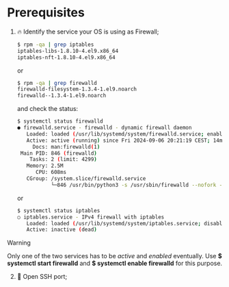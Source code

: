 # Prerequisites
1. :fire: Identify the service your OS is using as Firewall;
    ```bash
    $ rpm -qa | grep iptables
    iptables-libs-1.8.10-4.el9.x86_64
    iptables-nft-1.8.10-4.el9.x86_64
    ```
    or
   
    ```bash
    $ rpm -qa | grep firewalld
    firewalld-filesystem-1.3.4-1.el9.noarch
    firewalld--1.3.4-1.el9.noarch
    ```
    and check the status:
   
    ```bash
    $ systemctl status firewalld
    ● firewalld.service - firewalld - dynamic firewall daemon
       Loaded: loaded (/usr/lib/systemd/system/firewalld.service; enabled; preset: enabled)
       Active: active (running) since Fri 2024-09-06 20:21:19 CEST; 14min ago
         Docs: man:firewalld(1)
     Main PID: 846 (firewalld)
        Tasks: 2 (limit: 4299)
       Memory: 2.5M
          CPU: 608ms
       CGroup: /system.slice/firewalld.service
               └─846 /usr/bin/python3 -s /usr/sbin/firewalld --nofork --nopid
    ```
    or
   
    ```bash
    $ systemctl status iptables
    ○ iptables.service - IPv4 firewall with iptables
       Loaded: loaded (/usr/lib/systemd/system/iptables.service; disabled; preset: disabled)
       Active: inactive (dead)
    ```
      
> [!WARNING]
> Only one of the two services has to be *active* and *enabled* eventually.
> Use **$ systemctl start firewalld** and **$ systemctl enable firewalld** for this purpose.

2. :door: Open SSH port;

